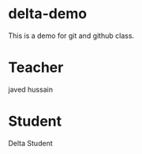 # delta-demo
This is a demo for git and github class.

# Teacher
javed hussain

# Student
Delta Student